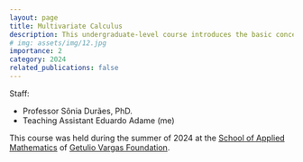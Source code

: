 ```yaml
---
layout: page
title: Multivariate Calculus
description: This undergraduate-level course introduces the basic concepts of multivariate calculus, including partial derivatives, multiple integrals. The course also covers the basics of linear algebra.
# img: assets/img/12.jpg
importance: 2
category: 2024
related_publications: false
---
```


Staff:

- Professor Sônia Durães, PhD.
- Teaching Assistant Eduardo Adame (me)

This course was held during the summer of 2024 at the [School of Applied Mathematics](https://emap.fgv.br/en) of [Getulio Vargas Foundation](https://portal.fgv.br/en).
